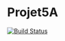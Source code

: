 # Projet5A


[![Build Status](https://travis-ci.com/florentin72/Projet5A.svg?token=kweBWQWyjfMxnrZRyj1q&branch=master)](https://travis-ci.com/florentin72/Projet5A)
